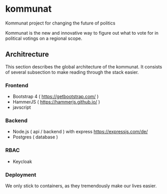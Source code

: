 # kommunat
Kommunat project for changing the future of politics

Kommunat is the new and innovative way to figure out what to vote for in political votings on a regional scope. 


## Architrecture

This section describes the global architecture of the kommunat. It consists of several subsection to make reading through the stack easier.

### Frontend

- Bootstrap 4 ( https://getbootstrap.com/ )
- HammerJS ( https://hammerjs.github.io/ )
- javscript


### Backend
- Node.js ( api / backend ) with express https://expressjs.com/de/
- Postgres ( database )

### RBAC
- Keycloak
 
### Deployment

We only stick to containers, as they tremendously make our lives easier. 
